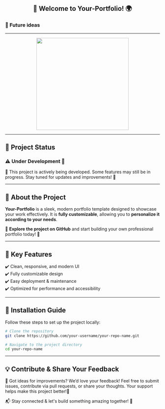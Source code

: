 <h2 align="center">👋 Welcome to Your-Portfolio! 🌍</h2>

### 🔮 Future ideas

---

<p align="center">
  <img src="https://media.giphy.com/media/fwbZnTftCXVocKzfxR/giphy.gif" width="300" />
</p>

---

## 🚧 Project Status 

### ⚠️ **Under Development** 🚧
🚧 This project is actively being developed. Some features may still be in progress. Stay tuned for updates and improvements! 🚧

---

## 🔹 About the Project  
**Your-Portfolio** is a sleek, modern portfolio template designed to showcase your work effectively. It is **fully customizable**, allowing you to **personalize it according to your needs**.  

🚀 **Explore the project on GitHub** and start building your own professional portfolio today! 🚀

---

## 🔧 Key Features  
✔️ Clean, responsive, and modern UI  
✔️ Fully customizable design  
✔️ Easy deployment & maintenance  
✔️ Optimized for performance and accessibility   

---

## 📌 Installation Guide  
Follow these steps to set up the project locally: 

```bash
# Clone the repository
git clone https://github.com/your-username/your-repo-name.git
```

```bash
# Navigate to the project directory
cd your-repo-name
```

---

## 💡 Contribute & Share Your Feedback
🔹 Got ideas for improvements? We’d love your feedback! Feel free to submit issues, contribute via pull requests, or share your thoughts. Your support helps make this project better!🚀

📬 Stay connected & let's build something amazing together! 🚀
